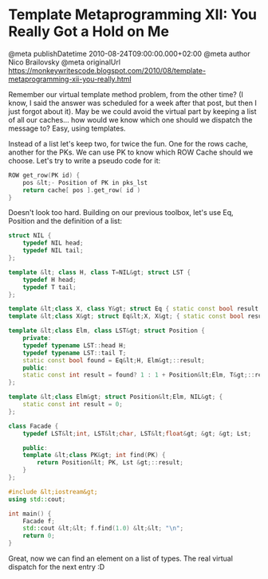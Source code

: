 # Template Metaprogramming XII: You Really Got a Hold on Me

@meta publishDatetime 2010-08-24T09:00:00.000+02:00
@meta author Nico Brailovsky
@meta originalUrl https://monkeywritescode.blogspot.com/2010/08/template-metaprogramming-xii-you-really.html

Remember our virtual template method problem, from the other time? (I know, I said the answer was scheduled for a week after that post, but then I just forgot about it). May be we could avoid the virtual part by keeping a list of all our caches... how would we know which one should we dispatch the message to? Easy, using templates.

Instead of a list let's keep two, for twice the fun. One for the rows cache, another for the PKs. We can use PK to know which ROW Cache should we choose. Let's try to write a pseudo code for it:

```c++
ROW get_row(PK id) {
    pos &lt;- Position of PK in pks_lst
    return cache[ pos ].get_row( id )
}

```

Doesn't look too hard. Building on our previous toolbox, let's use Eq, Position and the definition of a list:

```c++
struct NIL {
    typedef NIL head;
    typedef NIL tail;
};

template &lt; class H, class T=NIL&gt; struct LST {
    typedef H head;
    typedef T tail;
};

template &lt;class X, class Y&gt; struct Eq { static const bool result = false; };
template &lt;class X&gt; struct Eq&lt;X, X&gt; { static const bool result = true; };

template &lt;class Elm, class LST&gt; struct Position {
    private:
    typedef typename LST::head H;
    typedef typename LST::tail T;
    static const bool found = Eq&lt;H, Elm&gt;::result;
    public:
    static const int result = found? 1 : 1 + Position&lt;Elm, T&gt;::result;
};

template &lt;class Elm&gt; struct Position&lt;Elm, NIL&gt; {
    static const int result = 0;
};

class Facade {
    typedef LST&lt;int, LST&lt;char, LST&lt;float&gt; &gt; &gt; Lst;

    public:
    template &lt;class PK&gt; int find(PK) {
        return Position&lt; PK, Lst &gt;::result;
    }
};

#include &lt;iostream&gt;
using std::cout;

int main() {
    Facade f;
    std::cout &lt;&lt; f.find(1.0) &lt;&lt; "\n";
    return 0;
}

```

Great, now we can find an element on a list of types. The real virtual dispatch for the next entry :D

